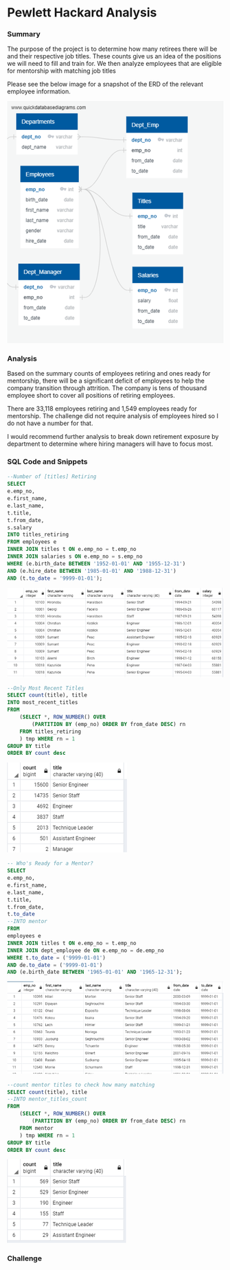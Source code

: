 # Pewlett Hackard Analysis

### Summary
The purpose of the project is to determine how many retirees there will be and their respective job titles. These counts give us an idea of the positions we will need to fill and train for. We then analyze employees that are eligible for mentorship with matching job titles

Please see the below image for a snapshot of the ERD of the relevant employee information.

![ERD](/EmployeeDB.png)

### Analysis
Based on the summary counts of employees retiring and ones ready for mentorship, there will be a significant deficit of employees to help the company transition through attrition. The company is tens of thousand employee short to cover all positions of retiring employees.

There are 33,118‬ employees retiring and 1,549 employees ready for mentorship. The challenge did not require analysis of employees hired so I do not have a number for that.

I would recommend further analysis to break down retirement exposure by department to determine where hiring managers will have to focus most.

### SQL Code and Snippets

```SQL
--Number of [titles] Retiring
SELECT 
e.emp_no,
e.first_name,
e.last_name,
t.title,
t.from_date,
s.salary
INTO titles_retiring
FROM employees e
INNER JOIN titles t ON e.emp_no = t.emp_no
INNER JOIN salaries s ON e.emp_no = s.emp_no
WHERE (e.birth_date BETWEEN '1952-01-01' AND '1955-12-31')
AND (e.hire_date BETWEEN '1985-01-01' AND '1988-12-31')
AND (t.to_date = '9999-01-01');
```
![Task1.1](/Task%201.1%20-%20Titles%20Retiring.PNG)

```SQL
--Only Most Recent Titles
SELECT count(title), title
INTO most_recent_titles
FROM
	(SELECT *, ROW_NUMBER() OVER 
		(PARTITION BY (emp_no) ORDER BY from_date DESC) rn
	FROM titles_retiring
	) tmp WHERE rn = 1
GROUP BY title 
ORDER BY count desc
```
![Task1.2](/Task%201.2%20-%20Most%20Recent%20Titles.PNG)

```SQL
-- Who's Ready for a Mentor?
SELECT
e.emp_no,
e.first_name,
e.last_name,
t.title,
t.from_date,
t.to_date
--INTO mentor
FROM
employees e
INNER JOIN titles t ON e.emp_no = t.emp_no
INNER JOIN dept_employee de ON e.emp_no = de.emp_no
WHERE t.to_date = ('9999-01-01')
AND de.to_date = ('9999-01-01')
AND (e.birth_date BETWEEN '1965-01-01' AND '1965-12-31');
```
![Task1.3](/Task%201.3%20-%20Ready%20for%20Mentor.PNG)

```SQL
--count mentor titles to check how many matching
SELECT count(title), title
--INTO mentor_titles_count
FROM
	(SELECT *, ROW_NUMBER() OVER 
		(PARTITION BY (emp_no) ORDER BY from_date DESC) rn
	FROM mentor
	) tmp WHERE rn = 1
GROUP BY title 
ORDER BY count desc
```

![Task1.4](/Task1.4-MentorMostRecentTitles.PNG)

### Challenge
